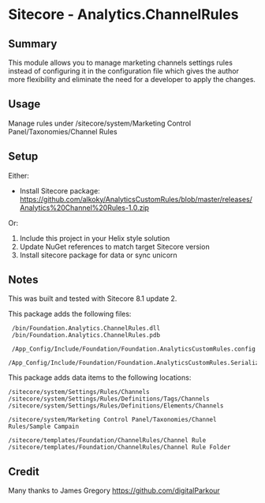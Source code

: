 ﻿Sitecore - Analytics.ChannelRules
==================================

Summary
--------------

This module allows you to manage marketing channels settings rules instead of configuring it in the configuration file which gives the author more flexibility and eliminate the need for a developer to apply the changes.

Usage
--------------
Manage rules under /sitecore/system/Marketing Control Panel/Taxonomies/Channel Rules

  
Setup
--------------
Either:
* Install Sitecore package: 
  https://github.com/alkoky/AnalyticsCustomRules/blob/master/releases/Analytics%20Channel%20Rules-1.0.zip
			
Or:
1. Include this project in your Helix style solution
2. Update NuGet references to match target Sitecore version
3. Install sitecore package for data or sync unicorn

Notes
--------------
This was built and tested with Sitecore 8.1 update 2.

This package adds the following files:

     /bin/Foundation.Analytics.ChannelRules.dll
     /bin/Foundation.Analytics.ChannelRules.pdb

     /App_Config/Include/Foundation/Foundation.AnalyticsCustomRules.config
     /App_Config/Include/Foundation/Foundation.AnalyticsCustomRules.Serialization.config

This package adds data items to the following locations:
    
    /sitecore/system/Settings/Rules/Channels
	/sitecore/system/Settings/Rules/Definitions/Tags/Channels
    /sitecore/system/Settings/Rules/Definitions/Elements/Channels
	
	/sitecore/system/Marketing Control Panel/Taxonomies/Channel Rules/Sample Campain
	
    /sitecore/templates/Foundation/ChannelRules/Channel Rule
	/sitecore/templates/Foundation/ChannelRules/Channel Rule Folder
	
Credit
----------
Many thanks to James Gregory https://github.com/digitalParkour
